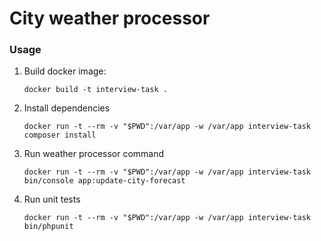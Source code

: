# City weather processor

### Usage
1. Build docker image:

    `docker build -t interview-task .`

2. Install dependencies
       
    `docker run -t --rm -v "$PWD":/var/app -w /var/app interview-task composer install`

3. Run weather processor command

    `docker run -t --rm -v "$PWD":/var/app -w /var/app interview-task bin/console app:update-city-forecast`

4. Run unit tests
    
    `docker run -t --rm -v "$PWD":/var/app -w /var/app interview-task bin/phpunit`
